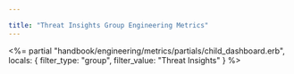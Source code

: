 ```yaml
---

title: "Threat Insights Group Engineering Metrics"
---
```









<%= partial "handbook/engineering/metrics/partials/child_dashboard.erb", locals: { filter_type: "group", filter_value: "Threat Insights" } %>

